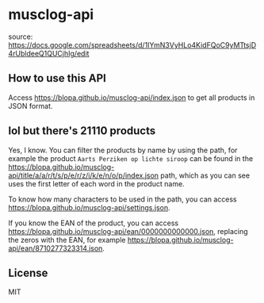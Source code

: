 # musclog-api

source: https://docs.google.com/spreadsheets/d/1IYmN3VyHLo4KidFQoC9yMTtsjD4rUbldeeQ1QUCjhIg/edit

## How to use this API
Access https://blopa.github.io/musclog-api/index.json to get all products in JSON format.

## lol but there's 21110 products
Yes, I know. You can filter the products by name by using the path, for example the product `Aarts Perziken op lichte siroop` can be found in the https://blopa.github.io/musclog-api/title/a/a/r/t/s/p/e/r/z/i/k/e/n/o/p/index.json path, which as you can see uses the first letter of each word in the product name.

To know how many characters to be used in the path, you can access https://blopa.github.io/musclog-api/settings.json.

If you know the EAN of the product, you can access https://blopa.github.io/musclog-api/ean/0000000000000.json, replacing the zeros with the EAN, for example https://blopa.github.io/musclog-api/ean/8710277323314.json.

## License
MIT